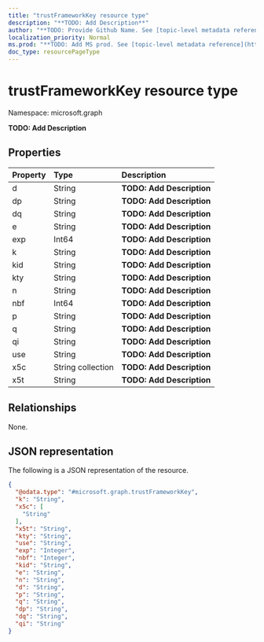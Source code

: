```yaml
---
title: "trustFrameworkKey resource type"
description: "**TODO: Add Description**"
author: "**TODO: Provide Github Name. See [topic-level metadata reference](https://msgo.azurewebsites.net/add/document/guidelines/metadata.html#topic-level-metadata)**"
localization_priority: Normal
ms.prod: "**TODO: Add MS prod. See [topic-level metadata reference](https://msgo.azurewebsites.net/add/document/guidelines/metadata.html#topic-level-metadata)**"
doc_type: resourcePageType
---
```


# trustFrameworkKey resource type


Namespace: microsoft.graph

**TODO: Add Description**

## Properties
|Property|Type|Description|
|:---|:---|:---|
|d|String|**TODO: Add Description**|
|dp|String|**TODO: Add Description**|
|dq|String|**TODO: Add Description**|
|e|String|**TODO: Add Description**|
|exp|Int64|**TODO: Add Description**|
|k|String|**TODO: Add Description**|
|kid|String|**TODO: Add Description**|
|kty|String|**TODO: Add Description**|
|n|String|**TODO: Add Description**|
|nbf|Int64|**TODO: Add Description**|
|p|String|**TODO: Add Description**|
|q|String|**TODO: Add Description**|
|qi|String|**TODO: Add Description**|
|use|String|**TODO: Add Description**|
|x5c|String collection|**TODO: Add Description**|
|x5t|String|**TODO: Add Description**|

## Relationships
None.

## JSON representation
The following is a JSON representation of the resource.
<!-- {
  "blockType": "resource",
  "@odata.type": "microsoft.graph.trustFrameworkKey"
}
-->
``` json
{
  "@odata.type": "#microsoft.graph.trustFrameworkKey",
  "k": "String",
  "x5c": [
    "String"
  ],
  "x5t": "String",
  "kty": "String",
  "use": "String",
  "exp": "Integer",
  "nbf": "Integer",
  "kid": "String",
  "e": "String",
  "n": "String",
  "d": "String",
  "p": "String",
  "q": "String",
  "dp": "String",
  "dq": "String",
  "qi": "String"
}
```


